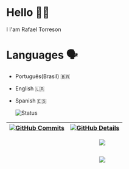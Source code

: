 # Hello 👋🏻
I I'am Rafael Torreson

# Languages 🗣
- Português(Brasil) 🇧🇷
- English 🇱🇷    
- Spanish 🇪🇸




  ![Status](./profile-3d-contrib/profile-night-rainbow.svg)
  

  
 | [![GitHub Commits](http://github-profile-summary-cards.vercel.app/api/cards/productive-time?username=rtorreson&theme=dracula&utcOffset=-3)](https://github.com/vn7n24fzkq/github-profile-summary-cards) | [![GitHub Details](http://github-profile-summary-cards.vercel.app/api/cards/profile-details?username=rtorreson&theme=dracula)](https://github.com/vn7n24fzkq/github-profile-summary-cards) |  
 | ----------- | ----------- |


 
  <div align="center" >
<a href="https://skillicons.dev"   >
  <img src="https://skillicons.dev/icons?i=git,python,c,cpp,gtk,java,go,prisma,javascript,typescript,rails,css,html,react,next,tailwind,sass,nodejs,express,nest,vue,docker,figma,github,githubactions,jest,materialui,linux,styledcomponents,vercel,vite,bootstrap,mongodb,postgres,dynamodb,terraform,ansible,kubernetes,jenkins,aws,azure,prometheus,grafana," />
</a>
  <br />

  </div>

 
##
   <div align="center" >
     <img src="https://github-profile-trophy.vercel.app/?username=isaac545454&row=1&column=6&theme=dracula&margin-w=15&margin-h=15"/>
  </div>
  
 






 
  
  

  









 
  
  

  


